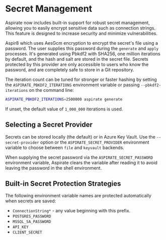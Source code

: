 # Secret Management

Aspirate now includes built-in support for robust secret management, allowing you to easily encrypt sensitive data such as connection strings.
This feature is designed to increase security and minimize vulnerabilities.

Aspir8 which uses AesGcm encryption to encrypt the secret's file using a password.
The user supplies this password during the `generate` and `apply` processes.
It's generated using Pbkdf2 with SHA256, one million iterations by default, and the hash and salt are stored in the secret file.
Secrets protected by this provider are only accessible to users who know the password, and are completely safe to store in a Git repository.

The iteration count can be tuned for stronger or faster hashing by setting the `ASPIRATE_PBKDF2_ITERATIONS` environment variable or passing `--pbkdf2-iterations` on the command line:

```bash
ASPIRATE_PBKDF2_ITERATIONS=2500000 aspirate generate
```

If unset, the default value of `1_000_000` iterations is used.

## Selecting a Secret Provider

Secrets can be stored locally (the default) or in Azure Key Vault. Use the
`--secret-provider` option or the `ASPIRATE_SECRET_PROVIDER` environment
variable to choose between `file` and `keyvault` backends.

When supplying the secret password via the `ASPIRATE_SECRET_PASSWORD` environment
variable, Aspirate clears the variable after reading it to avoid leaving the
password in the shell environment.

## Built-in Secret Protection Strategies

The following environment variable names are protected automatically when secrets are saved:

- `ConnectionString*` - any value beginning with this prefix.
- `POSTGRES_PASSWORD`
- `MSSQL_SA_PASSWORD`
- `API_KEY`
- `CLIENT_SECRET`
